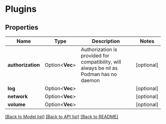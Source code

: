 # Plugins

## Properties

Name | Type | Description | Notes
------------ | ------------- | ------------- | -------------
**authorization** | Option<**Vec<String>**> | Authorization is provided for compatibility, will always be nil as Podman has no daemon | [optional]
**log** | Option<**Vec<String>**> |  | [optional]
**network** | Option<**Vec<String>**> |  | [optional]
**volume** | Option<**Vec<String>**> |  | [optional]

[[Back to Model list]](../README.md#documentation-for-models) [[Back to API list]](../README.md#documentation-for-api-endpoints) [[Back to README]](../README.md)


